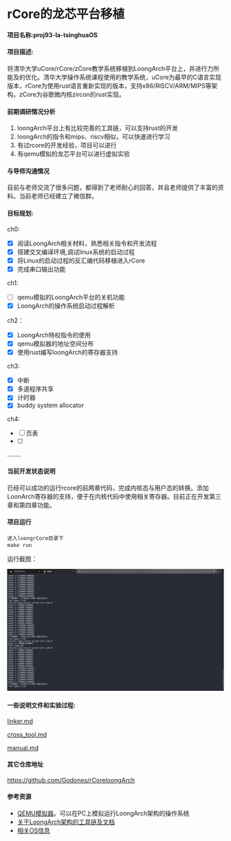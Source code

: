 # rCore的龙芯平台移植

#### 项目名称:proj93-la-tsinghuaOS

#### 项目描述:

将清华大学uCore/rCore/zCore教学系统移植到LoongArch平台上，并进行力所能及的优化。清华大学操作系统课程使用的教学系统，uCore为最早的C语言实现版本，rCore为使用rust语言重新实现的版本，支持x86/RISCV/ARM/MIPS等架构，zCore为谷歌微内核zircon的rust实现。

#### 前期调研情况分析

1. loongArch平台上有比较完善的工具链，可以支持rust的开发
2. loongArch的指令和mips、riscv相似，可以快速进行学习
3. 有过rcore的开发经验，项目可以进行
4. 有qemu模拟的龙芯平台可以进行虚拟实验

#### 与导师沟通情况

目前与老师交流了很多问题，都得到了老师耐心的回答，并且老师提供了丰富的资料。当前老师已经建立了微信群。

#### 目标规划:

ch0:

- [x] 阅读LoongArch相关材料，熟悉相关指令和开发流程
- [x] 搭建交叉编译环境,调试linux系统的启动过程
- [x] 将Linux的启动过程的反汇编代码移植进入rCore
- [x] 完成串口输出功能

ch1:

- [ ] qemu模拟的LoongArch平台的关机功能
- [x] LoongArch的操作系统启动过程解析

ch2：

- [x] LoongArch特权指令的使用
- [x] qemu模拟器的地址空间分布
- [x] 使用rust编写loongArch的寄存器支持

ch3:

- [x] 中断
- [x] 多道程序共享
- [x] 计时器
- [x] buddy system allocator

ch4:

- [ ] 页表
- [ ] 

........



#### 当前开发状态说明

已经可以成功的运行rcore的前两章代码，完成内核态与用户态的转换。添加LoonArch寄存器的支持，便于在内核代码中使用相关寄存器。目前正在开发第三章和第四章功能。



#### 项目运行

```
进入loongrCore目录下
make run
```

运行截图：

![image-20220605235656760](sourcepicture/image-20220605235656760.png)

#### 一些说明文件和实验过程:

[linker.md](linker.md)

[cross_tool.md](cross_tools.md)

[manual.md](manual.md)

#### 其它仓库地址

https://github.com/Godones/rCoreloongArch



#### 参考资源

* [QEMU模拟器](https://github.com/foxsen/qemu-loongarch-runenv)。可以在PC上模拟运行LoongArch架构的操作系统
* [关于LoongArch架构的工具链及文档](https://github.com/loongson)
* [相关OS信息](https://github.com/chyyuu/os_course_info)

